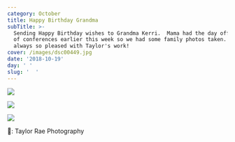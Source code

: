 ```yaml
---
category: October
title: Happy Birthday Grandma
subTitle: >-
  Sending Happy Birthday wishes to Grandma Kerri.  Mama had the day off because
  of conferences earlier this week so we had some family photos taken.  We are
  always so pleased with Taylor's work!
cover: /images/dsc00449.jpg
date: '2018-10-19'
day: ' '
slug: '  '
---
```

![](/images/dsc00449.jpg)

![](/images/dsc00457.jpg)

![](/images/partusch-6.jpg)

📸: Taylor Rae Photography
